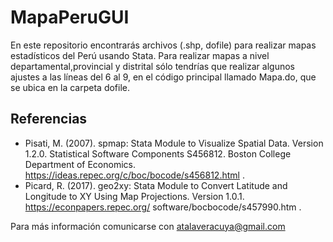 # MapaPeruGUI
En este repositorio encontrarás archivos (.shp, dofile) para realizar mapas estadísticos del Perú usando Stata. Para realizar mapas a nivel departamental,provincial y distrital sólo tendrías que realizar algunos ajustes a las líneas del 6 al 9, en el código principal llamado Mapa.do, que se ubica en la carpeta dofile.  

## Referencias
- Pisati, M. (2007). spmap: Stata Module to Visualize Spatial Data. Version 1.2.0. Statistical Software Components S456812. Boston College Department of Economics. https://ideas.repec.org/c/boc/bocode/s456812.html .
- Picard, R. (2017). geo2xy: Stata Module to Convert Latitude and Longitude to XY Using Map Projections. Version 1.0.1. https://econpapers.repec.org/ software/bocbocode/s457990.htm .

Para más información comunicarse con atalaveracuya@gmail.com 
